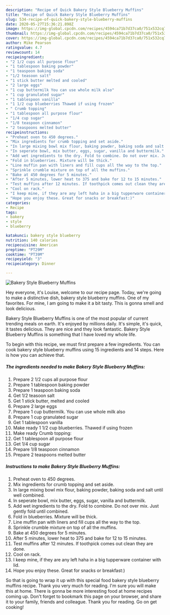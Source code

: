 ```yaml
---
description: "Recipe of Quick Bakery Style Blueberry Muffins"
title: "Recipe of Quick Bakery Style Blueberry Muffins"
slug: 534-recipe-of-quick-bakery-style-blueberry-muffins
date: 2020-05-27T15:36:21.898Z
image: https://img-global.cpcdn.com/recipes/4594ca71b7d37ca0/751x532cq70/bakery-style-blueberry-muffins-recipe-main-photo.jpg
thumbnail: https://img-global.cpcdn.com/recipes/4594ca71b7d37ca0/751x532cq70/bakery-style-blueberry-muffins-recipe-main-photo.jpg
cover: https://img-global.cpcdn.com/recipes/4594ca71b7d37ca0/751x532cq70/bakery-style-blueberry-muffins-recipe-main-photo.jpg
author: Mike Pearson
ratingvalue: 4.7
reviewcount: 14
recipeingredient:
- "2 1/2 cups all purpose flour"
- "1 tablespoon baking powder"
- "1 teaspoon baking soda"
- "1/2 teasoon salt"
- "1 stick butter melted and cooled"
- "2 large eggs"
- "1 cup buttermilk You can use whole milk also"
- "1 cup granulated sugar"
- "1 tablespoon vanilla"
- "1 1/2 cup blueberries Thawed if using frozen"
- " Crumb topping"
- "1 tablespoon all purpose flour"
- "1/4 cup sugar"
- "1/8 teaspoon cinnamon"
- "2 teaspoons melted butter"
recipeinstructions:
- "Preheat oven to 450 degrees."
- "Mix ingredients for crumb topping and set aside."
- "In large mixing bowl mix flour, baking powder, baking soda and salt until well combined."
- "In seperate bowl, mix butter, eggs, sugar, vanilla and buttermilk."
- "Add wet ingredients to the dry. Fold to combine. Do not over mix. Just gently fold until combined."
- "Fold in blueberries. Mixture will be thick."
- "Line muffin pan with liners and fill cups all the way to the top."
- "Sprinkle crumble mixture on top of all the muffins."
- "Bake at 450 degrees for 5 minutes."
- "After 5 minutes, lower heat to 375 and bake for 12 to 15 minutes."
- "Test muffins after 12 minutes. If toothpick comes out clean they are done."
- "Cool on rack."
- "I keep mine, if they are any left haha in a big tupperware container with lid."
- "Hope you enjoy these. Great for snacks or breakfast:)"
categories:
- Recipe
tags:
- bakery
- style
- blueberry

katakunci: bakery style blueberry 
nutrition: 140 calories
recipecuisine: American
preptime: "PT29M"
cooktime: "PT39M"
recipeyield: "3"
recipecategory: Dinner

---
```



![Bakery Style Blueberry Muffins](https://img-global.cpcdn.com/recipes/4594ca71b7d37ca0/751x532cq70/bakery-style-blueberry-muffins-recipe-main-photo.jpg)

Hey everyone, it's Louise, welcome to our recipe page. Today, we're going to make a distinctive dish, bakery style blueberry muffins. One of my favorites. For mine, I am going to make it a bit tasty. This is gonna smell and look delicious.



Bakery Style Blueberry Muffins is one of the most popular of current trending meals on earth. It's enjoyed by millions daily. It's simple, it's quick, it tastes delicious. They are nice and they look fantastic. Bakery Style Blueberry Muffins is something that I have loved my whole life.


To begin with this recipe, we must first prepare a few ingredients. You can cook bakery style blueberry muffins using 15 ingredients and 14 steps. Here is how you can achieve that.

<!--inarticleads1-->

##### The ingredients needed to make Bakery Style Blueberry Muffins:

1. Prepare 2 1/2 cups all purpose flour
1. Prepare 1 tablespoon baking powder
1. Prepare 1 teaspoon baking soda
1. Get 1/2 teasoon salt
1. Get 1 stick butter, melted and cooled
1. Prepare 2 large eggs
1. Prepare 1 cup buttermilk. You can use whole milk also
1. Prepare 1 cup granulated sugar
1. Get 1 tablespoon vanilla
1. Make ready 1 1/2 cup blueberries. Thawed if using frozen
1. Make ready  Crumb topping:
1. Get 1 tablespoon all purpose flour
1. Get 1/4 cup sugar
1. Prepare 1/8 teaspoon cinnamon
1. Prepare 2 teaspoons melted butter




<!--inarticleads2-->

##### Instructions to make Bakery Style Blueberry Muffins:

1. Preheat oven to 450 degrees.
1. Mix ingredients for crumb topping and set aside.
1. In large mixing bowl mix flour, baking powder, baking soda and salt until well combined.
1. In seperate bowl, mix butter, eggs, sugar, vanilla and buttermilk.
1. Add wet ingredients to the dry. Fold to combine. Do not over mix. Just gently fold until combined.
1. Fold in blueberries. Mixture will be thick.
1. Line muffin pan with liners and fill cups all the way to the top.
1. Sprinkle crumble mixture on top of all the muffins.
1. Bake at 450 degrees for 5 minutes.
1. After 5 minutes, lower heat to 375 and bake for 12 to 15 minutes.
1. Test muffins after 12 minutes. If toothpick comes out clean they are done.
1. Cool on rack.
1. I keep mine, if they are any left haha in a big tupperware container with lid.
1. Hope you enjoy these. Great for snacks or breakfast:)




So that is going to wrap it up with this special food bakery style blueberry muffins recipe. Thank you very much for reading. I'm sure you will make this at home. There is gonna be more interesting food at home recipes coming up. Don't forget to bookmark this page on your browser, and share it to your family, friends and colleague. Thank you for reading. Go on get cooking!
